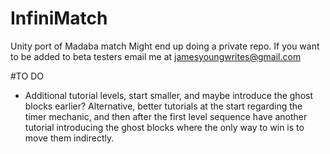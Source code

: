 # InfiniMatch
Unity port of Madaba match
Might end up doing a private repo. If you want to be added to beta testers email me at jamesyoungwrites@gmail.com

#TO DO

* Additional tutorial levels, start smaller, and maybe introduce the ghost 
blocks earlier? Alternative, better tutorials at the start regarding the 
timer mechanic, and then after the first level sequence have another 
tutorial introducing the ghost blocks where the only way to win is to move 
them indirectly.
